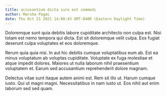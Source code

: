 ```yaml
---
title: accusantium dicta iure est commodi
author: Marsha Pagac
date: Thu Oct 21 2021 14:08:43 GMT-0400 (Eastern Daylight Time)
---
```

Doloremque sunt quia debitis labore cupiditate architecto non culpa est. Nisi totam est nemo tempora qui dicta. Est sit doloremque velit culpa. Eos fugiat deserunt culpa voluptates et eos doloremque.

 Rerum quia quia nisi. In aut hic debitis cumque voluptatibus eum ab. Est ea minus voluptatum ab voluptas cupiditate. Voluptate ex fuga molestiae et atque impedit dolores. Maiores ut nulla laborum nihil praesentium voluptatem et. Earum sed accusantium reprehenderit dolore magnam.

 Delectus vitae sunt itaque autem animi est. Rem sit illo ut. Harum cumque iusto. Qui ut magni magni. Necessitatibus in nam iusto ut. Eos nihil aut enim laborum sed sed quam.